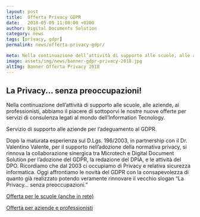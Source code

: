 ```yaml
---
layout: post
title:  Offerta Privacy GDPR
date:   2018-05-09 11:00:00 +0200
author: Digital Documents Solution
category: news
tags: [privacy, gdpr]
permalink: news/offerta-privacy-gdpr/

meta: Nella continuazione dell’attività di supporto alle scuole, alle aziende, ai professionisti, abbiamo il piacere di sottoporvi le nostre nuove offerte per servizi di consulenza legati al mondo dell’Information Tecnology.
image: assets/img/news/banner-gdpr-privacy-2018.jpg
altImg: Banner Offerta Privacy 2018
---
```

<h2>La Privacy... senza preoccupazioni!</h2>

<p>
Nella continuazione dell’attività di supporto alle scuole, alle aziende, ai professionisti, abbiamo il piacere di sottoporvi le nostre nuove offerte per servizi di consulenza legati al mondo dell’Information Tecnology.
</p>

<p>
Servizio di supporto alle aziende per l’adeguamento al GDPR.
</p>

<p>
Dopo la maturata esperienza sul D.Lgs. 196/2003, in partnership con il Dr. Valentino Valente, per il supporto nell’adozione della normativa privacy, si rinnova la collaborazione sinergica tra Microtech e Digital Document Solution per l’adozione del GDPR, la redazione del DPIA, e le attività del DPO.
Ricordiamo che dal 2003 ci occupiamo di Privacy e relativa sicurezza informatica. 
Oggi affrontiamo le novità del GDPR con la consapevolezza di quanto già realizzato potendo veramente rinnovare il vecchio slogan “La Privacy… senza preoccupazioni.”
</p>

<p>
<a style="display: inline-block;" class="button" href="http://www.webmicrotech.it/web/images/offerta-scuole.pdf">Offerta per le scuole (anche in rete)</a>
</p>

<p>
<a style="display: inline-block;" class="button" href="http://www.webmicrotech.it/web/images/offerta-aziende.pdf">Offerta per aziende e professionisti</a>
</p>



